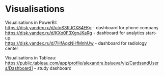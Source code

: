 # Visualisations
Visualisations in PowerBI:       
https://disk.yandex.ru/d/utoS3RJGX84EKg  -  dashboard for phone company         
https://disk.yandex.ru/d/KXo0F3XgnJKaRg -  dashboard for analytics start-up       
https://disk.yandex.ru/d/7HfAqxNHfMnhUw - dashboard for radiology center

Visualisations in Tableau:   
https://public.tableau.com/app/profile/alexandra.balueva/viz/CardsandUsers/Dashboard1 - study dashboard
